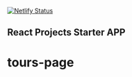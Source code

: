 [![Netlify Status](https://api.netlify.com/api/v1/badges/d766f09e-634a-449a-adcd-f790848fbbac/deploy-status)](https://app.netlify.com/sites/tours-page-dzaky/deploys)

## React Projects Starter APP
# tours-page
